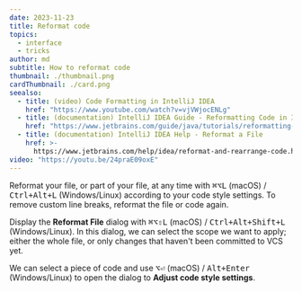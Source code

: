 ```yaml
---
date: 2023-11-23
title: Reformat code
topics:
  - interface
  - tricks
author: md
subtitle: How to reformat code
thumbnail: ./thumbnail.png
cardThumbnail: ./card.png
seealso:
  - title: (video) Code Formatting in IntelliJ IDEA
    href: "https://www.youtube.com/watch?v=vjVWjocENLg"
  - title: (documentation) IntelliJ IDEA Guide - Reformatting Code in IntelliJ IDEA
    href: "https://www.jetbrains.com/guide/java/tutorials/reformatting-code/"
  - title: (documentation) IntelliJ IDEA Help - Reformat a File
    href: >-
      https://www.jetbrains.com/help/idea/reformat-and-rearrange-code.html#reformat_file
video: "https://youtu.be/24praE09oxE"
---
```


Reformat your file, or part of your file, at any time with <kbd>⌘⌥L</kbd> (macOS) / <kbd>Ctrl+Alt+L</kbd> (Windows/Linux) according to your code style settings.
To remove custom line breaks, reformat the file or code again.

Display the **Reformat File** dialog with <kbd>⌘⌥⇧L</kbd> (macOS) / <kbd>Ctrl+Alt+Shift+L</kbd> (Windows/Linux). In this dialog, we can select the scope we want to apply; either the whole file, or only changes that haven't been committed to VCS yet.

We can select a piece of code and use <kbd>⌥⏎</kbd> (macOS) / <kbd>Alt+Enter</kbd> (Windows/Linux) to open the dialog to **Adjust code style settings**.
